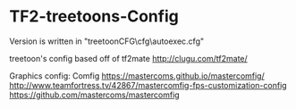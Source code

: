 # TF2-treetoons-Config
Version is written in "treetoonCFG\cfg\autoexec.cfg"

treetoon's config based off of tf2mate http://clugu.com/tf2mate/

Graphics config: Comfig
https://mastercoms.github.io/mastercomfig/
http://www.teamfortress.tv/42867/mastercomfig-fps-customization-config
https://github.com/mastercoms/mastercomfig
